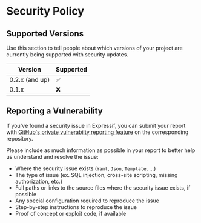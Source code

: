 # Security Policy

## Supported Versions

Use this section to tell people about which versions of your project are
currently being supported with security updates.

| Version | Supported          |
| ------- | ------------------ |
| 0.2.x  (and up) | :white_check_mark: |
| 0.1.x   | :x:                |

## Reporting a Vulnerability

If you've found a security issue in Expressif, you can submit your report with [GitHub's private vulnerabilty reporting feature](https://docs.github.com/en/code-security/security-advisories/guidance-on-reporting-and-writing/privately-reporting-a-security-vulnerability#privately-reporting-a-security-vulnerability) on the corresponding repository.

Please include as much information as possible in your report to better help us understand and resolve the issue: 

- Where the security issue exists (`Yaml`, `Json`, `Template`, ...)
- The type of issue (ex. SQL injection, cross-site scripting, missing authorization, etc.)
- Full paths or links to the source files where the security issue exists, if possible
- Any special configuration required to reproduce the issue
- Step-by-step instructions to reproduce the issue
- Proof of concept or exploit code, if available

